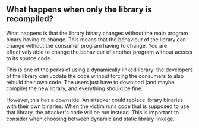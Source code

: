 ## What happens when only the library is recompiled?
What happens is that the library binary changes without the main program binary having to change. This means that the behaviour of the library can change without the consumer program having to change. You are effectively able to change the behaviour of another program without access to its source code.

This is one of the perks of using a dynamically linked library: the developers of the library can update the code without forcing the consumers to also rebuild their own code. The users just have to download (and maybe compile) the new library, and everything should be fine.

However, this has a downside. An attacker could replace library binaries with their own binaries. When the victim runs code that is supposed to use that library, the attacker's code will be run instead. This is important to consider when choosing between dynamic and static library linkage.